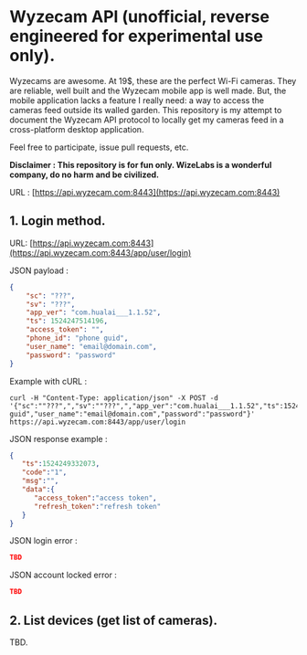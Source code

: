 # Wyzecam API (unofficial, reverse engineered for experimental use only).

Wyzecams are awesome. At 19$, these are the perfect Wi-Fi cameras. They are reliable, well built and the Wyzecam mobile app is well made. But, the mobile application lacks a feature I really need: a way to access the cameras feed outside its walled garden. This repository is my attempt to document the Wyzecam API protocol to locally get my cameras feed in a cross-platform desktop application.

Feel free to participate, issue pull requests, etc.

**Disclaimer : This repository is for fun only. WizeLabs is a wonderful company, do no harm and be civilized.**

URL : [https://api.wyzecam.com:8443](https://api.wyzecam.com:8443)

## 1. Login method.

URL: [https://api.wyzecam.com:8443](https://api.wyzecam.com:8443/app/user/login)

JSON payload : 

```json
{
    "sc": "???",
    "sv": "???",
    "app_ver": "com.hualai___1.1.52",
    "ts": 1524247514196,
    "access_token": "",
    "phone_id": "phone guid",
    "user_name": "email@domain.com",
    "password": "password"
}
```

Example with cURL :

```curl
curl -H "Content-Type: application/json" -X POST -d '{"sc":""???",","sv":""???",","app_ver":"com.hualai___1.1.52","ts":1524248711789,"access_token":"","phone_id":"phone guid","user_name":"email@domain.com","password":"password"}' https://api.wyzecam.com:8443/app/user/login
```

JSON response example :


```json
{
   "ts":1524249332073,
   "code":"1",
   "msg":"",
   "data":{
      "access_token":"access token",
      "refresh_token":"refresh token"
   }
}

```

JSON login error :


```json
TBD

```

JSON account locked error :

```json
TBD

```

## 2. List devices (get list of cameras).

TBD.